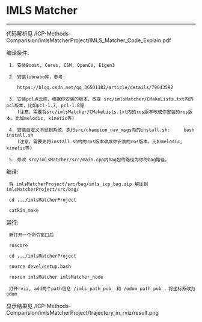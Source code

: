 # IMLS Matcher
---
代码解析见 /ICP-Methods-Comparision/imlsMatcherProject/IMLS_Matcher_Code_Explain.pdf

编译条件:
     
     1. 安装Boost, Ceres, CSM, OpenCV, Eigen3
     
     2. 安装libnabo库，参考: 
     
        https://blog.csdn.net/qq_36501182/article/details/79043592
     
     3. 安装pcl点云库，根据你安装的版本，改变 src/imlsMatcher/CMakeLists.txt内的pcl版本，比如pcl-1.7, pcl-1.8等
        (注意，需要将src/imlsMatcher/CMakeLists.txt内的ros版本改成你安装的ros版本，比如melodic, kinetic等)
     
     4. 安装自定义消息到系统，执行src/champion_nav_msgs内的install.sh:     bash install.sh
        (注意，需要先将install.sh内的ros版本改成你安装的ros版本，比如melodic, kinetic等)
     
     5. 修改 src/imlsMatcher/src/main.cpp内bag包的路径为你的bag路径。
         
编译:
     
     将 imlsMatcherProject/src/bag/imls_icp_bag.zip 解压到 imlsMatcherProject/src/bag/
     
     cd .../imlsMatcherProject
     
     catkin_make

运行:
     
     新打开一个命令窗口后
     
     roscore
     
     cd .../imlsMatcherProject
     
     source devel/setup.bash
     
     rosrun imlsMatcher imlsMatcher_node
     
     打开rviz, add两个path信息 /imls_path_pub_ 和 /odom_path_pub_，将坐标系改为odom
     
显示结果见 /ICP-Methods-Comparision/imlsMatcherProject/trajectory_in_rviz/result.png

     
     
     

